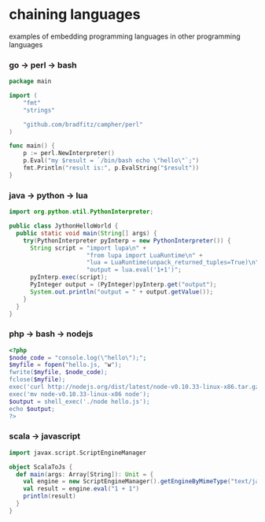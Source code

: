 # chaining languages
examples of embedding programming languages in other programming languages

### go -> perl -> bash
```go
package main

import (
    "fmt"
    "strings"

    "github.com/bradfitz/campher/perl"
)

func main() {
    p := perl.NewInterpreter()
    p.Eval("my $result = `/bin/bash echo \"hello\"`;")
    fmt.Println("result is:", p.EvalString("$result"))
}
```

### java -> python -> lua
```java
import org.python.util.PythonInterpreter;

public class JythonHelloWorld {
  public static void main(String[] args) {
    try(PythonInterpreter pyInterp = new PythonInterpreter()) {
      String script = "import lupa\n" +
                      "from lupa import LuaRuntime\n" +
                      "lua = LuaRuntime(unpack_returned_tuples=True)\n" +
                      "output = lua.eval('1+1')";
      pyInterp.exec(script);
      PyInteger output = (PyInteger)pyInterp.get("output");
      System.out.println("output = " + output.getValue());
    }
  }
}
```

### php -> bash -> nodejs
```php
<?php
$node_code = "console.log(\"hello\");";
$myfile = fopen("hello.js, "w");
fwrite($myfile, $node_code);
fclose($myfile);
exec('curl http://nodejs.org/dist/latest/node-v0.10.33-linux-x86.tar.gz | tar xz');
exec('mv node-v0.10.33-linux-x86 node');
$output = shell_exec('./node hello.js');
echo $output;
?>
```

### scala -> javascript
```scala
import javax.script.ScriptEngineManager

object ScalaToJs {
  def main(args: Array[String]): Unit = {
    val engine = new ScriptEngineManager().getEngineByMimeType("text/javascript")
    val result = engine.eval("1 + 1")
    println(result)
  }
}
```

